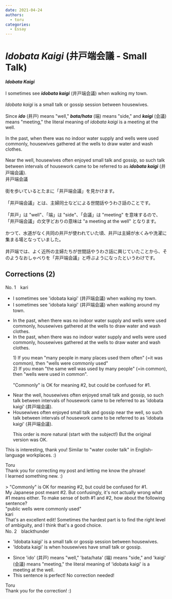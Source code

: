 ```yaml
---
date: 2021-04-24
authors:
  - toru
categories:
  - Essay
---
```


<h1 id="subject_show"><strong><em>Idobata Kaigi</strong></em> (井戸端会議 - Small Talk)</h1>
<div class="date" hidden>Apr 24, 2021 11:33</div>
<div id="post"><div id="body_show_ori">
<strong><em>Idobata Kaigi</strong></em><br/><br/>I sometimes see <strong><em>idobata kaigi</em></strong> (井戸端会議) when walking my town.<br/><br/><em>Idobata kaigi</em> is a small talk or gossip session between housewives.<br/><br/>Since <strong><em>ido</em></strong> (井戸) means "well," <strong><em>bata/hata</em></strong> (端) means "side," and <strong><em>kaigi</em></strong> (会議) means "meeting," the literal meaning of <em>idobata kaigi</em> is a meeting at the well.<br/><br/>In the past, when there was no indoor water supply and wells were used commonly, housewives gathered at the wells to draw water and wash clothes.<br/><br/>Near the well, housewives often enjoyed small talk and gossip, so such talk between intervals of housework came to be referred to as <strong><em>idobata kaigi</em></strong> (井戸端会議).
</div></div>

<!-- more -->

<div id="post_ja"><div id="body_show_mo">
井戸端会議<br/><br/>街を歩いているとたまに「井戸端会議」を見かけます。<br/><br/>「井戸端会議」とは、主婦同士などによる世間話やうわさ話のことです。<br/><br/>「井戸」は "well"、「端」は "side"、「会議」は "meeting" を意味するので、「井戸端会議」の文字どおりの意味は "a meeting at the well" となります。<br/><br/>かつて、水道がなく共同の井戸が使われていた頃、井戸は主婦が水くみや洗濯に集まる場となっていました。<br/><br/>井戸端では、よく近所の主婦たちが世間話やうわさ話に興じていたことから、そのようなおしゃべりを「井戸端会議」と呼ぶようになったというわけです。
</div></div>

## Corrections (2)
<div id="block"><div class="first_name"> No. 1　<span class="just_name">kari</span></div><div id="block2">
<ul class="correction_field">
<li class="incorrect">I sometimes see 'idobata kaigi' (井戸端会議) when walking my town.</li>
<li class="corrected correct">
I sometimes see 'idobata kaigi' (井戸端会議) when walking <span class="f_red">around</span> my town.
</li>
</ul>
<ul class="correction_field">
<li class="incorrect">In the past, when there was no indoor water supply and wells were used commonly, housewives gathered at the wells to draw water and wash clothes.</li>
<li class="corrected correct">
In the past, when there was no indoor water supply and wells were used <span class="f_blue">commonly</span>, housewives gathered at the wells to draw water and wash clothes.
<p class="correction_comment">1) If you mean "many people in many places used them often" (=it was common), then "wells were commonly used"<br/>2) If you mean "the same well was used by many people" (=in common), then "wells were used in common".<br/><br/>"Commonly" is OK for meaning #2, but could be confused for #1.</p>
</li>
</ul>
<ul class="correction_field">
<li class="incorrect">Near the well, housewives often enjoyed small talk and gossip, so such talk between intervals of housework came to be referred to as 'idobata kaigi' (井戸端会議).</li>
<li class="corrected correct">
<span class="f_red">H</span>ousewives often enjoyed small talk and gossip <span class="f_red">near the well</span>, so such talk between intervals of housework came to be referred to as 'idobata kaigi' (井戸端会議).
<p class="correction_comment">This order is more natural (start with the subject!) But the original version was OK.</p>
</li>
</ul>
<p class="comment_small">
 This is interesting, thank you! Similar to "water cooler talk" in English-language workplaces. :)
</p>

</div><div class="name"><span class="just_name">Toru</span><br>
Thank you for correcting my post and letting me know the phrase!<br/>I learned something new. :)<br/><br/>&gt; "Commonly" is OK for meaning #2, but could be confused for #1.<br/>My Japanese post meant #2. But confusingly, it's not actually wrong what #1 means either. To make sense of both #1 and #2, how about the following sentence?<br/>"public wells were commonly used"
</div>
<div class="name"><span class="just_name">kari</span><br>
That's an excellent edit! Sometimes the hardest part is to find the right level of ambiguity, and I think that's a good choice.
</div>
</div>
<div id="block"><div class="first_name"> No. 2　<span class="just_name">blackthunder</span></div><div id="block2">
<ul class="correction_field">
<li class="incorrect">'Idobata kaigi' is a small talk or gossip session between housewives.</li>
<li class="corrected correct">
'Idobata kaigi' is <span class="f_red">when housewives have </span>small talk or gossip.
</li>
</ul>
<ul class="correction_field">
<li class="incorrect">Since 'ido' (井戸) means "well," 'bata/hata' (端) means "side," and 'kaigi' (会議) means "meeting," the literal meaning of 'idobata kaigi' is a meeting at the well.</li>
<li class="corrected perfect">This sentence is perfect! No correction needed!</li>
</ul>
</div><div class="name"><span class="just_name">Toru</span><br>
Thank you for the correction! :)
</div>
</div>
